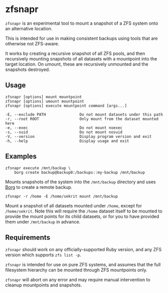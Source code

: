 # zfsnapr

`zfsnapr` is an experimental tool to mount a snapshot of a ZFS system onto an alternative location.

This is intended for use in making consistent backups using tools that are otherwise not ZFS-aware.

It works by creating a recursive snapshot of all ZFS pools, and then recursively mounting snapshots of all datasets with a mountpoint into the target location. On umount, these are recursively unmounted and the snapshots destroyed.

## Usage

    zfsnapr [options] mount mountpoint
    zfsnapr [options] umount mountpoint
    zfsnapr [options] execute mountpoint command [args...]

    -E, --exclude PATH               Do not mount datasets under this path
    -r, --root ROOT                  Only mount from the dataset mounted here
    -e, --exec                       Do not mount noexec
    -s, --suid                       Do not mount nosuid
    -V, --version                    Display program version and exit
    -h, --help                       Display usage and exit

## Examples

    zfsnapr execute /mnt/backup \
        borg create backup@backup0:/backups::my-backup /mnt/backup

Mounts snapshots of the system into the `/mnt/backup` directory and uses [Borg](https://borgbackup.readthedocs.io/en/stable/) to create a remote backup.

    zfsnapr -r /home -E /home/sekrit mount /mnt/backup

Mount a snapshot of all datasets mounted under `/home`, except for `/home/sekrit`. Note this will require the `/home` dataset itself to be mounted to provide the mount points for its child datasets, or for you to have provided them under `/mnt/backup` in advance.

## Requirements

`zfsnapr` should work on any officially-supported Ruby version, and any ZFS version which supports `zfs list -p`.

`zfsnapr` is intended for use on pure ZFS systems, and assumes that the full filesystem hierarchy can be mounted through ZFS mountpoints only.

`zfsnapr` will abort on any error and may require manual intervention to cleanup mountpoints and snapshots.
